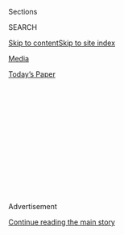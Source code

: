 <div id="app">

<div>

<div>

<div>

<div class="NYTAppHideMasthead css-1q2w90k e1suatyy0">

<div class="section css-ui9rw0 e1suatyy2">

<div class="css-eph4ug er09x8g0">

<div class="css-6n7j50">

</div>

<span class="css-1dv1kvn">Sections</span>

<div class="css-10488qs">

<span class="css-1dv1kvn">SEARCH</span>

</div>

[Skip to content](#site-content)[Skip to site
index](#site-index)

</div>

<div id="masthead-section-label" class="css-1wr3we4 eaxe0e00">

[Media](https://www.nytimes3xbfgragh.onion/section/business/media)

</div>

<div class="css-10698na e1huz5gh0">

</div>

</div>

<div id="masthead-bar-one" class="section hasLinks css-15hmgas e1csuq9d3">

<div class="css-uqyvli e1csuq9d0">

</div>

<div class="css-1uqjmks e1csuq9d1">

</div>

<div class="css-9e9ivx">

[](https://myaccount.nytimes3xbfgragh.onion/auth/login?response_type=cookie&client_id=vi)

</div>

<div class="css-1bvtpon e1csuq9d2">

[Today’s
Paper](https://www.nytimes3xbfgragh.onion/section/todayspaper)

</div>

</div>

</div>

</div>

<div data-aria-hidden="false">

<div id="site-content" data-role="main">

<div>

<div class="css-1aor85t" style="opacity:0.000000001;z-index:-1;visibility:hidden">

<div class="css-1hqnpie">

<div class="css-epjblv">

<span class="css-17xtcya">[Media](/section/business/media)</span><span class="css-x15j1o">|</span><span class="css-fwqvlz">More
Than 1,000 Companies Boycotted Facebook. Did It
Work?</span>

</div>

<div class="css-k008qs">

<div class="css-1iwv8en">

<span class="css-18z7m18"></span>

<div>

</div>

</div>

<span class="css-1n6z4y">https://nyti.ms/2D9Jyeb</span>

<div class="css-1705lsu">

<div class="css-4xjgmj">

<div class="css-4skfbu" data-role="toolbar" data-aria-label="Social Media Share buttons, Save button, and Comments Panel with current comment count" data-testid="share-tools">

  - 
  - 
  - 
  - 
    
    <div class="css-6n7j50">
    
    </div>

  - 

</div>

</div>

</div>

</div>

</div>

</div>

<div class="css-13pd83m">

</div>

<div id="top-wrapper" class="css-1sy8kpn">

<div id="top-slug" class="css-l9onyx">

Advertisement

</div>

[Continue reading the main
story](#after-top)

<div class="ad top-wrapper" style="text-align:center;height:100%;display:block;min-height:250px">

<div id="top" class="place-ad" data-position="top" data-size-key="top">

</div>

</div>

<div id="after-top">

</div>

</div>

<div>

<div id="sponsor-wrapper" class="css-1hyfx7x">

<div id="sponsor-slug" class="css-19vbshk">

Supported by

</div>

[Continue reading the main
story](#after-sponsor)

<div id="sponsor" class="ad sponsor-wrapper" style="text-align:center;height:100%;display:block">

</div>

<div id="after-sponsor">

</div>

</div>

<div class="css-186x18t">

</div>

<div class="css-1vkm6nb ehdk2mb0">

# More Than 1,000 Companies Boycotted Facebook. Did It Work?

</div>

Major advertisers on Facebook reduced their spending by millions of
dollars in July, but not enough to significantly damage the platform’s
revenue.

<div id="facebook-july-ads" class="section interactive-content interactive-size-scoop css-174j8de" data-id="100000007267462">

## Estimated spending of Facebook’s top 100 advertisers

<div class="css-17ih8de interactive-body" data-sourceid="100000007267462">

<div id="g-facebook-ads-box" class="ai2html">

<div id="g-facebook-ads-Artboard_1_copy" class="g-artboard" style="width:600px; height:268.376px;" data-aspect-ratio="2.236" data-min-width="600">

<div style="">

</div>

![](data:image/gif;base64,R0lGODlhCgAKAIAAAB8fHwAAACH5BAEAAAAALAAAAAAKAAoAAAIIhI+py+0PYysAOw==)

<div id="g-ai0-1" class="g-Layer_4 g-aiAbs g-aiPointText" style="top:6.4201%;margin-top:-1.2px;right:72.2555%;width:116px;">

July
Boycotters

</div>

<div id="g-ai0-2" class="g-Layer_4 g-aiAbs g-aiPointText" style="top:6.6064%;margin-top:-8.7px;left:34.4717%;width:137px;">

Reduced
Spenders

</div>

<div id="g-ai0-3" class="g-Layer_4 g-aiAbs g-aiPointText" style="top:6.4201%;margin-top:-1.2px;left:65.3192%;width:158px;">

Other Top
Advertisers

</div>

<div id="g-ai0-4" class="g-Layer_4 g-aiAbs g-aiPointText" style="top:16.5537%;margin-top:-14.4px;right:93.6819%;width:55px;">

$15

million

</div>

<div id="g-ai0-5" class="g-Layer_4 g-aiAbs g-aiPointText" style="top:39.954%;margin-top:-7.2px;right:93.5916%;width:36px;">

10

</div>

<div id="g-ai0-6" class="g-Layer_4 g-aiAbs g-aiPointText" style="top:63.4286%;margin-top:-7.2px;right:93.6099%;width:29px;">

5

</div>

<div id="g-ai0-7" class="g-Layer_4 g-aiAbs g-aiPointText" style="top:86.9031%;margin-top:-7.2px;right:93.6248%;width:29px;">

0

</div>

<div id="g-ai0-8" class="g-Layer_4 g-aiAbs g-aiPointText" style="top:93.7964%;margin-top:-14.7px;left:7.488%;width:41px;">

JAN

</div>

<div id="g-ai0-9" class="g-Layer_4 g-aiAbs g-aiPointText" style="top:93.7964%;margin-top:-14.7px;left:21.1516%;width:43px;">

FEB

</div>

<div id="g-ai0-10" class="g-Layer_4 g-aiAbs g-aiPointText" style="top:93.7964%;margin-top:-14.7px;left:33.9276%;width:46px;">

MAR

</div>

<div id="g-ai0-11" class="g-Layer_4 g-aiAbs g-aiPointText" style="top:93.7964%;margin-top:-14.7px;left:47.5809%;width:43px;">

APR

</div>

<div id="g-ai0-12" class="g-Layer_4 g-aiAbs g-aiPointText" style="top:93.7964%;margin-top:-14.7px;left:60.7957%;width:45px;">

MAY

</div>

<div id="g-ai0-13" class="g-Layer_4 g-aiAbs g-aiPointText" style="top:93.7964%;margin-top:-14.7px;left:74.4403%;width:49px;">

JUNE

</div>

<div id="g-ai0-14" class="g-Layer_4 g-aiAbs g-aiPointText" style="top:93.7964%;margin-top:-14.7px;left:87.6689%;width:47px;">

JULY

</div>

</div>

<div id="g-facebook-ads-Artboard_1_copy_2" class="g-artboard" style="max-width: 335px;max-height: 296px" data-aspect-ratio="1.13" data-min-width="0" data-max-width="599">

<div style="padding: 0 0 88.4696% 0;">

</div>

![](data:image/gif;base64,R0lGODlhCgAKAIAAAB8fHwAAACH5BAEAAAAALAAAAAAKAAoAAAIIhI+py+0PYysAOw==)

<div id="g-ai1-1" class="g-Layer_4 g-aiAbs g-aiPointText" style="top:8.4788%;margin-top:-17.1px;left:72.1674%;width:93px;">

Other
Top

Advertisers

</div>

<div id="g-ai1-2" class="g-Layer_4 g-aiAbs g-aiPointText" style="top:5.8136%;margin-top:-1.2px;left:16.415%;width:116px;">

July
Boycotters

</div>

<div id="g-ai1-3" class="g-Layer_4 g-aiAbs g-aiPointText" style="top:15.7673%;margin-top:-8.7px;left:22.414%;width:137px;">

Reduced
Spenders

</div>

<div id="g-ai1-4" class="g-Layer_4 g-aiAbs g-aiPointText" style="top:44.6421%;margin-top:-13.3px;right:89.5537%;width:52px;">

$10

million

</div>

<div id="g-ai1-5" class="g-Layer_4 g-aiAbs g-aiPointText" style="top:67.0466%;margin-top:-6.7px;right:89.5356%;width:28px;">

5

</div>

<div id="g-ai1-6" class="g-Layer_4 g-aiAbs g-aiPointText" style="top:85.2669%;margin-top:-14.7px;right:89.5397%;width:28px;">

0

</div>

<div id="g-ai1-7" class="g-Layer_4 g-aiAbs g-aiPointText" style="top:94.7144%;margin-top:-14.7px;left:37.1%;width:44px;">

MAR

</div>

<div id="g-ai1-8" class="g-Layer_4 g-aiAbs g-aiPointText" style="top:94.7144%;margin-top:-14.7px;left:62.6793%;width:43px;">

MAY

</div>

<div id="g-ai1-9" class="g-Layer_4 g-aiAbs g-aiPointText" style="top:94.7144%;margin-top:-14.7px;left:88.2588%;width:45px;">

JULY

</div>

<div id="g-ai1-10" class="g-Layer_4 g-aiAbs g-aiPointText" style="top:94.7144%;margin-top:-14.7px;left:11.9403%;width:40px;">

JAN

</div>

</div>

</div>

</div>

Note: “Reduced spenders” are companies that did not officially announce
boycotts, but decreased their spending in July by at least 90 percent
compared to June.

Source: Pathmatics

By Eleanor Lutz

</div>

<div class="css-18e8msd">

<div class="css-vp77d3 epjyd6m0">

<div class="css-1baulvz">

By [<span class="css-1baulvz" itemprop="name">Tiffany
Hsu</span>](https://www.nytimes3xbfgragh.onion/by/tiffany-hsu) and
<span class="css-1baulvz last-byline" itemprop="name">Eleanor
Lutz</span>

</div>

</div>

  - 
    
    <div class="css-ld3wwf e16638kd2">
    
    Aug. 1,
    2020
    
    </div>

  - 
    
    <div class="css-4xjgmj">
    
    <div class="css-d8bdto" data-role="toolbar" data-aria-label="Social Media Share buttons, Save button, and Comments Panel with current comment count" data-testid="share-tools">
    
      - 
      - 
      - 
      - 
        
        <div class="css-6n7j50">
        
        </div>
    
      - 
    
    </div>
    
    </div>

</div>

</div>

<div class="section meteredContent css-1r7ky0e" name="articleBody" itemprop="articleBody">

<div class="css-1fanzo5 StoryBodyCompanionColumn">

<div class="css-53u6y8">

The advertiser boycott of
[Facebook](https://www.nytimes3xbfgragh.onion/2020/08/03/nyregion/facebook-nyc-office-farley-building.html)
took a toll on the social media giant, but it may have caused more
damage to the company’s reputation than to its bottom line.

The boycott, called \#StopHateForProfit by the civil rights groups that
organized it, urged companies to stop paying for ads on Facebook in July
to protest the platform’s handling of hate speech and misinformation.
More than [1,000 advertisers publicly
joined](https://www.nytimes3xbfgragh.onion/2020/06/26/business/media/Facebook-advertising-boycott.html),
out of a total pool of more than 9 million, while others quietly scaled
back their spending.

The 100 advertisers that spent the most on Facebook in the first half of
the year spent $221.4 million from July 1 through July 29, 12 percent
less than the $251.4 million spent by the top 100 advertisers a year
earlier, according to estimates from the advertising analytics platform
[Pathmatics](https://www.pathmatics.com/product/methodology). Of those
100, nine companies formally announced a pullback in paid advertising,
cutting their spending to $507,500 from $26.2 million.

Many of the companies that stayed away from Facebook said they planned
to return, and many are mom-and-pop enterprises and individuals that
depend on the platform for promotion. Mark Zuckerberg, Facebook’s chief
executive, has emphasized the importance of small business, saying
[during an earnings
call](https://www.nytimes3xbfgragh.onion/live/2020/07/30/business/stock-market-today-coronavirus#facebook-nearly-doubles-its-profit-but-warns-of-fallout-from-ad-boycottshttps://www.nytimes3xbfgragh.onion/2020/07/30/technology/tech-company-earnings-amazon-apple-facebook-google.html)
on Thursday that “some seem to wrongly assume that our business is
dependent on a few large advertisers.”

</div>

</div>

<div class="css-1fanzo5 StoryBodyCompanionColumn">

<div class="css-53u6y8">

Facebook said that the top 100 spenders contributed 16 percent of its
$18.7 billion in revenue in the second quarter, which ended on June 30.
During the first three weeks of July, Facebook said, overall ad revenue
grew 10 percent over last year, a rate the company expects to continue
for the full quarter.

The boycott complicated planning for advertisers. The Kansas-based
digital agency DEG had “a whirlwind of a month” as its small to midsize
clients grappled with whether they could reach enough customers without
Facebook, said Quinn Sheek, its director of media and search. Facebook
and its subsidiary Instagram make up more than a third of digital
spending for DEG clients.

Of the 60 percent of DEG clients that joined the July boycott, four out
of five are planning to return to Facebook in August, with many having
“decided it’s too much for them during a difficult economic time to
remain off,” Ms. Sheek said. Still, the boycott helped amplify
discussion of toxic content on Facebook. The issue was raised in [a
congressional
hearing](https://www.nytimes3xbfgragh.onion/2020/07/29/technology/big-tech-hearing-apple-amazon-facebook-google.html)
this past week and in [repeated
meetings](https://www.nytimes3xbfgragh.onion/2020/06/23/business/media/facebook-ad-boycott.html)
between ad industry representatives and Facebook leaders. Facebook,
which said it is working with industry groups like the Global Alliance
for Responsible Media, released the results of [a civil rights
audit](https://www.nytimes3xbfgragh.onion/2020/07/08/technology/facebook-civil-rights-audit.html)
last month and agreed to hire [a civil rights
executive](https://www.nytimes3xbfgragh.onion/2020/07/07/technology/facebook-ad-boycott-civil-rights.html).

“What could really hurt Facebook is the long-term effect of its
perceived reputation and the association with being viewed as a
publisher of ‘hate speech’ and other inappropriate content,” Stephen
Hahn-Griffiths, the executive vice president of the public opinion
analysis company RepTrak, wrote [in a post last
month](https://www.reptrak.com/blog/what-companies-can-learn-from-facebooks-latest-reputation-challenge/).

In addition to the prevalence of hate speech on the platform, its
critics have also focused on the company’s treatment of [user
privacy](https://www.nytimes3xbfgragh.onion/2018/12/18/technology/facebook-privacy.html)
and foreign [election
interference](https://www.nytimes3xbfgragh.onion/2017/11/01/us/politics/russia-2016-election-facebook.html).

</div>

</div>

<div class="css-1fanzo5 StoryBodyCompanionColumn">

<div class="css-53u6y8">

“You could argue that Facebook has a bloodied nose and two reputational
black eyes,” Mr. Hahn-Griffiths wrote.

Sheryl Sandberg, Facebook’s chief operating officer, said during the
company’s earnings call that, like the boycott’s organizers, “we don’t
want hate on our platforms, and we stand firmly against it.”

The ad industry was [already in
upheaval](https://www.nytimes3xbfgragh.onion/2020/07/28/business/media/coronavirus-pandemic-advertising-industry.html)
when the boycott began, as businesses closed, layoffs swept through the
economy and homebound consumers slowed their shopping. Before they
reduced spending on Facebook in July, advertisers like Microsoft,
Starbucks, Unilever and Target took a temporary break from the platform
in June, as many companies were reacting to pandemic-related marketing
budget cuts and widespread protests over racism and police brutality.
Disney’s spending on Facebook has mostly trended downward since late
March, according to Pathmatics.

Last month, large advertisers like Procter & Gamble, Samsung, Walmart
and Geico sharply curtailed paid advertising on Facebook without joining
the official boycott, according to Pathmatics. Others, like Hershey and
Hulu, beefed up their spending on alternate platforms like Twitter and
YouTube.

</div>

</div>

<div id="facebook-unannounced-ads" class="section interactive-content interactive-size-scoop css-174j8de" data-id="100000007268141">

## Companies that did not announce Facebook boycotts

<div class="css-17ih8de interactive-body" data-sourceid="100000007268141">

<div id="g-unannounced-box" class="ai2html">

<div id="g-unannounced-Artboard_1_copy" class="g-artboard" style="max-width: 335px;max-height: 373px" data-aspect-ratio="0.898" data-min-width="0" data-max-width="599">

<div style="padding: 0 0 111.4148% 0;">

</div>

![](data:image/gif;base64,R0lGODlhCgAKAIAAAB8fHwAAACH5BAEAAAAALAAAAAAKAAoAAAIIhI+py+0PYysAOw==)

<div id="g-ai0-1" class="g-Layer_1 g-aiAbs g-aiPointText" style="top:4.4826%;margin-top:-8.7px;left:23.32%;margin-left:-67.5px;width:135px;">

Procter &
Gamble

</div>

<div id="g-ai0-2" class="g-Layer_1 g-aiAbs g-aiPointText" style="top:4.7506%;margin-top:-8.7px;left:78.0288%;margin-left:-40.5px;width:81px;">

Samsung

</div>

<div id="g-ai0-3" class="g-Layer_1 g-aiAbs g-aiPointText" style="top:10.5101%;margin-top:-7.2px;left:0.0003%;width:86px;">

$1,500,000

</div>

<div id="g-ai0-4" class="g-Layer_1 g-aiAbs g-aiPointText" style="top:10.5101%;margin-top:-7.2px;left:54.7015%;width:75px;">

$470,000

</div>

<div id="g-ai0-5" class="g-Layer_1 g-aiAbs g-aiPointText" style="top:44.8045%;margin-top:-7.2px;left:1.0629%;width:46px;">

MAY

</div>

<div id="g-ai0-6" class="g-Layer_1 g-aiAbs g-aiPointText" style="top:44.8045%;margin-top:-7.2px;left:16.1066%;width:50px;">

JUNE

</div>

<div id="g-ai0-7" class="g-Layer_1 g-aiAbs g-aiPointText" style="top:44.8045%;margin-top:-7.2px;left:30.885%;width:48px;">

JULY

</div>

<div id="g-ai0-8" class="g-Layer_1 g-aiAbs g-aiPointText" style="top:44.8045%;margin-top:-7.2px;left:55.7638%;width:46px;">

MAY

</div>

<div id="g-ai0-9" class="g-Layer_1 g-aiAbs g-aiPointText" style="top:44.8045%;margin-top:-7.2px;left:70.8078%;width:50px;">

JUNE

</div>

<div id="g-ai0-10" class="g-Layer_1 g-aiAbs g-aiPointText" style="top:44.8045%;margin-top:-7.2px;left:85.6125%;width:48px;">

JULY

</div>

<div id="g-ai0-11" class="g-Layer_1 g-aiAbs g-aiPointText" style="top:55.6562%;margin-top:-8.7px;left:78.1017%;margin-left:-29px;width:58px;">

Geico

</div>

<div id="g-ai0-12" class="g-Layer_1 g-aiAbs g-aiPointText" style="top:55.6562%;margin-top:-8.7px;left:23.3996%;margin-left:-38.5px;width:77px;">

Walmart

</div>

<div id="g-ai0-13" class="g-Layer_1 g-aiAbs g-aiPointText" style="top:61.4157%;margin-top:-7.2px;left:0%;width:75px;">

$220,000

</div>

<div id="g-ai0-14" class="g-Layer_1 g-aiAbs g-aiPointText" style="top:61.4157%;margin-top:-7.2px;left:54.7251%;width:75px;">

$190,000

</div>

<div id="g-ai0-15" class="g-Layer_1 g-aiAbs g-aiPointText" style="top:95.7101%;margin-top:-7.2px;left:1.0629%;width:46px;">

MAY

</div>

<div id="g-ai0-16" class="g-Layer_1 g-aiAbs g-aiPointText" style="top:95.7101%;margin-top:-7.2px;left:16.1066%;width:50px;">

JUNE

</div>

<div id="g-ai0-17" class="g-Layer_1 g-aiAbs g-aiPointText" style="top:95.7101%;margin-top:-7.2px;left:30.885%;width:48px;">

JULY

</div>

<div id="g-ai0-18" class="g-Layer_1 g-aiAbs g-aiPointText" style="top:95.7101%;margin-top:-7.2px;left:55.788%;width:46px;">

MAY

</div>

<div id="g-ai0-19" class="g-Layer_1 g-aiAbs g-aiPointText" style="top:95.7101%;margin-top:-7.2px;left:70.8314%;width:50px;">

JUNE

</div>

<div id="g-ai0-20" class="g-Layer_1 g-aiAbs g-aiPointText" style="top:95.7101%;margin-top:-7.2px;left:85.5877%;width:48px;">

JULY

</div>

</div>

<div id="g-unannounced-Artboard_1_copy_2" class="g-artboard" style="width:600px; height:183.308620833457px;" data-aspect-ratio="3.273" data-min-width="600">

<div style="">

</div>

![](data:image/gif;base64,R0lGODlhCgAKAIAAAB8fHwAAACH5BAEAAAAALAAAAAAKAAoAAAIIhI+py+0PYysAOw==)

<div id="g-ai1-1" class="g-Layer_1 g-aiAbs g-aiPointText" style="top:9.6727%;margin-top:-8.7px;left:37.1429%;margin-left:-40.5px;width:81px;">

Samsung

</div>

<div id="g-ai1-2" class="g-Layer_1 g-aiAbs g-aiPointText" style="top:9.6727%;margin-top:-8.7px;left:11.3188%;margin-left:-67.5px;width:135px;">

Procter &
Gamble

</div>

<div id="g-ai1-3" class="g-Layer_1 g-aiAbs g-aiPointText" style="top:9.6727%;margin-top:-8.7px;left:63.0299%;margin-left:-38.5px;width:77px;">

Walmart

</div>

<div id="g-ai1-4" class="g-Layer_1 g-aiAbs g-aiPointText" style="top:9.6727%;margin-top:-8.7px;left:88.8644%;margin-left:-29px;width:58px;">

Geico

</div>

<div id="g-ai1-5" class="g-Layer_1 g-aiAbs g-aiPointText" style="top:21.3999%;margin-top:-7.2px;left:25.8335%;width:75px;">

$470,000

</div>

<div id="g-ai1-6" class="g-Layer_1 g-aiAbs g-aiPointText" style="top:21.3999%;margin-top:-7.2px;left:0.0002%;width:86px;">

$1,500,000

</div>

<div id="g-ai1-7" class="g-Layer_1 g-aiAbs g-aiPointText" style="top:21.3999%;margin-top:-7.2px;left:51.6667%;width:75px;">

$220,000

</div>

<div id="g-ai1-8" class="g-Layer_1 g-aiAbs g-aiPointText" style="top:21.3999%;margin-top:-7.2px;left:77.5002%;width:75px;">

$190,000

</div>

<div id="g-ai1-9" class="g-Layer_1 g-aiAbs g-aiPointText" style="top:91.2276%;margin-top:-7.2px;left:92.3317%;width:48px;">

JULY

</div>

<div id="g-ai1-10" class="g-Layer_1 g-aiAbs g-aiPointText" style="top:91.2276%;margin-top:-7.2px;left:33.5264%;width:50px;">

JUNE

</div>

<div id="g-ai1-11" class="g-Layer_1 g-aiAbs g-aiPointText" style="top:91.2276%;margin-top:-7.2px;left:7.6929%;width:50px;">

JUNE

</div>

<div id="g-ai1-12" class="g-Layer_1 g-aiAbs g-aiPointText" style="top:91.2276%;margin-top:-7.2px;left:59.3594%;width:50px;">

JUNE

</div>

<div id="g-ai1-13" class="g-Layer_1 g-aiAbs g-aiPointText" style="top:91.2276%;margin-top:-7.2px;left:85.1929%;width:50px;">

JUNE

</div>

<div id="g-ai1-14" class="g-Layer_1 g-aiAbs g-aiPointText" style="top:91.2276%;margin-top:-7.2px;left:40.6789%;width:48px;">

JULY

</div>

<div id="g-ai1-15" class="g-Layer_1 g-aiAbs g-aiPointText" style="top:91.2276%;margin-top:-7.2px;left:26.3333%;width:46px;">

MAY

</div>

<div id="g-ai1-16" class="g-Layer_1 g-aiAbs g-aiPointText" style="top:91.2276%;margin-top:-7.2px;left:0.5%;width:46px;">

MAY

</div>

<div id="g-ai1-17" class="g-Layer_1 g-aiAbs g-aiPointText" style="top:91.2276%;margin-top:-7.2px;left:14.8441%;width:48px;">

JULY

</div>

<div id="g-ai1-18" class="g-Layer_1 g-aiAbs g-aiPointText" style="top:91.2276%;margin-top:-7.2px;left:52.1667%;width:46px;">

MAY

</div>

<div id="g-ai1-19" class="g-Layer_1 g-aiAbs g-aiPointText" style="top:91.2276%;margin-top:-7.2px;left:66.5107%;width:48px;">

JULY

</div>

<div id="g-ai1-20" class="g-Layer_1 g-aiAbs g-aiPointText" style="top:91.2276%;margin-top:-7.2px;left:78.0002%;width:46px;">

MAY

</div>

</div>

</div>

</div>

Note: Spending amounts are estimates. Not all organizations that reduced
spending are shown.

Source: Pathmatics

By Eleanor Lutz

</div>

<div class="css-1fanzo5 StoryBodyCompanionColumn">

<div class="css-53u6y8">

Companies like Beam Suntory and
[Coca-Cola](https://www.coca-colacompany.com/media-center/updated-statement-on-social-media-platform-pause)
have vowed to continue pressuring Facebook, especially as the
presidential race heats up. On Thursday, the ice cream company Ben &
Jerry’s said it planned to keep withholding spending on product
promotions through the end of the year “to send a message.”

The advertiser boycott “was a warning shot, an opening salvo,” said
Jonathan Greenblatt, the chief executive of the civil rights group the
Anti-Defamation League, which helped set up the ad boycott. Organizers
and other groups now plan to expand the boycott into Europe, to [include
Facebook users](https://actions.sumofus.org/a/facebook-adblock-landing),
and to address other concerns, like the presence of [child sexual
abuse](https://www.keepkidssafeonline.org/stop-hate-for-profit-facebook-pr)
on the platform.

</div>

</div>

<div class="css-1fanzo5 StoryBodyCompanionColumn">

<div class="css-53u6y8">

Half of the companies that work with the agency Allen & Gerritsen in
Boston and Philadelphia participated in the boycott, said Derek Welch,
its vice president of media. Many felt it was important to “do something
that is meaningful and tangible in a sea of brands putting out very
well-meaning statements,” he said.

Mr. Welch said the agency’s clients typically spend $150,000 to $200,000
a month total on Facebook. Several plan to continue boycotting.

“The big companies that have signed on have been great for visibility
and getting the word out,” he said. “But this is really all about these
small businesses in aggregate who are spending $30,000 here or $50,000
there, whose decisions wouldn’t normally make too much of a difference.”

</div>

</div>

</div>

<div>

</div>

<div>

</div>

<div>

</div>

<div>

<div id="bottom-wrapper" class="css-1ede5it">

<div id="bottom-slug" class="css-l9onyx">

Advertisement

</div>

[Continue reading the main
story](#after-bottom)

<div id="bottom" class="ad bottom-wrapper" style="text-align:center;height:100%;display:block;min-height:90px">

</div>

<div id="after-bottom">

</div>

</div>

</div>

</div>

</div>

## Site Index

<div>

</div>

## Site Information Navigation

  - [© <span>2020</span> <span>The New York Times
    Company</span>](https://help.nytimes3xbfgragh.onion/hc/en-us/articles/115014792127-Copyright-notice)

<!-- end list -->

  - [NYTCo](https://www.nytco.com/)
  - [Contact
    Us](https://help.nytimes3xbfgragh.onion/hc/en-us/articles/115015385887-Contact-Us)
  - [Work with us](https://www.nytco.com/careers/)
  - [Advertise](https://nytmediakit.com/)
  - [T Brand Studio](http://www.tbrandstudio.com/)
  - [Your Ad
    Choices](https://www.nytimes3xbfgragh.onion/privacy/cookie-policy#how-do-i-manage-trackers)
  - [Privacy](https://www.nytimes3xbfgragh.onion/privacy)
  - [Terms of
    Service](https://help.nytimes3xbfgragh.onion/hc/en-us/articles/115014893428-Terms-of-service)
  - [Terms of
    Sale](https://help.nytimes3xbfgragh.onion/hc/en-us/articles/115014893968-Terms-of-sale)
  - [Site
    Map](https://spiderbites.nytimes3xbfgragh.onion)
  - [Help](https://help.nytimes3xbfgragh.onion/hc/en-us)
  - [Subscriptions](https://www.nytimes3xbfgragh.onion/subscription?campaignId=37WXW)

</div>

</div>

</div>

</div>
